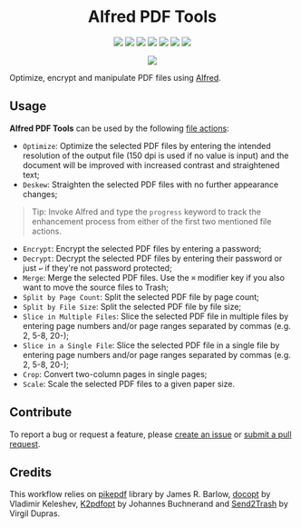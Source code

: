 <h1 align="center">Alfred PDF Tools</h1>

<p align="center">
  <a href="https://github.com/xilopaint/alfred-pdf-tools/releases/latest">
  <img src="https://img.shields.io/github/v/release/xilopaint/alfred-pdf-tools"></a>
  <a href="https://github.com/xilopaint/alfred-pdf-tools/releases">
  <img src="https://img.shields.io/github/downloads/xilopaint/alfred-pdf-tools/total"></a>
  <a href="https://github.com/psf/black">
  <img src="https://img.shields.io/badge/code%20style-black-000000"></a>
  <a href="https://github.com/PyCQA/pylint">
  <img src="https://img.shields.io/badge/linting-pylint-yellowgreen"></a>
  <a href="https://github.com/PyCQA/bandit">
  <img src="https://img.shields.io/badge/security-bandit-yellow"></a>
  <a href="https://www.codacy.com/gh/xilopaint/alfred-pdf-tools/dashboard">
  <img src="https://app.codacy.com/project/badge/Grade/3b9d7ae47ec34509a2ba833b0e0d5cc0"></a>
  <a href="https://github.com/xilopaint/alfred-pdf-tools/blob/main/LICENSE.md">
  <img src="https://img.shields.io/github/license/xilopaint/alfred-pdf-tools"></a>
</p>

<p align="center">
  <img src="src/icon.png">
</p>

Optimize, encrypt and manipulate PDF files using [Alfred][1].

## Usage

**Alfred PDF Tools** can be used by the following [file actions][2]:

* `Optimize`: Optimize the selected PDF files by entering the intended
  resolution of the output file (150 dpi is used if no value is input) and the
  document will be improved with increased contrast and straightened text;
* `Deskew`: Straighten the selected PDF files with no further appearance changes;

> Tip: Invoke Alfred and type the `progress` keyword to track the enhancement
> process from either of the first two mentioned file actions.

* `Encrypt`: Encrypt the selected PDF files by entering a password;
* `Decrypt`: Decrypt the selected PDF files by entering their password or just
  `↩` if they're not password protected;
* `Merge`: Merge the selected PDF files. Use the `⌘` modifier key if you also
  want to move the source files to Trash;
* `Split by Page Count`: Split the selected PDF file by page count;
* `Split by File Size`: Split the selected PDF file by file size;
* `Slice in Multiple Files`: Slice the selected PDF file in multiple files by
   entering page numbers and/or page ranges separated by commas (e.g. 2, 5-8, 20-);
* `Slice in a Single File`: Slice the selected PDF file in a single file by
  entering page numbers and/or page ranges separated by commas (e.g. 2, 5-8, 20-);
* `Crop`: Convert two-column pages in single pages;
* `Scale`: Scale the selected PDF files to a given paper size.

## Contribute

To report a bug or request a feature, please [create an issue][3] or [submit a
pull request][4].

## Credits

This workflow relies on [pikepdf][5] library by James R. Barlow, [docopt][6] by
Vladimir Keleshev, [K2pdfopt][7] by Johannes Buchnerand and [Send2Trash][8] by
Virgil Dupras.

[1]:http://www.alfredapp.com/
[2]:https://www.alfredapp.com/blog/tips-and-tricks/file-actions-from-alfred-or-finder/
[3]:https://github.com/xilopaint/alfred-pdf-tools/issues
[4]:https://github.com/xilopaint/alfred-pdf-tools/pulls
[5]:https://github.com/pikepdf/pikepdf
[6]:https://github.com/docopt/docopt
[7]:http://www.willus.com/k2pdfopt/
[8]:https://github.com/hsoft/send2trash
